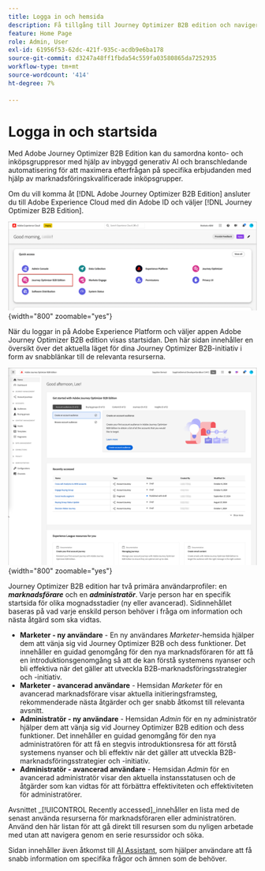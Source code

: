 ```yaml
---
title: Logga in och hemsida
description: Få tillgång till Journey Optimizer B2B edition och navigera bland personaliserade hemsidor - olika vyer för marknadsförare och administratörer med snabb åtkomst och AI Assistant.
feature: Home Page
role: Admin, User
exl-id: 61956f53-62dc-421f-935c-acdb9e6ba178
source-git-commit: d3247a48ff1fbda54c559fa03580865da7252935
workflow-type: tm+mt
source-wordcount: '414'
ht-degree: 7%

---
```


# Logga in och startsida

Med Adobe Journey Optimizer B2B Edition kan du samordna konto- och inköpsgruppresor med hjälp av inbyggd generativ AI och branschledande automatisering för att maximera efterfrågan på specifika erbjudanden med hjälp av marknadsföringskvalificerade inköpsgrupper.

<!-- Requirements?
-->
Om du vill komma åt [!DNL Adobe Journey Optimizer B2B Edition] ansluter du till Adobe Experience Cloud med din Adobe ID och väljer [!DNL Journey Optimizer B2B Edition].

![Adobe Experience Platform-appar](./assets/experience-cloud-apps.png){width="800" zoomable="yes"}

När du loggar in på Adobe Experience Platform och väljer appen Adobe Journey Optimizer B2B edition visas startsidan. Den här sidan innehåller en översikt över det aktuella läget för dina Journey Optimizer B2B-initiativ i form av <!-- refined insights and--> snabblänkar till de relevanta resurserna. <!-- It also provides information about the ideal next action to take and where to find the comprehensive set of tutorials and documentation. -->

![Journey Optimizer B2B edition - startsida](./assets/home-page.png){width="800" zoomable="yes"}

Journey Optimizer B2B edition har två primära användarprofiler: en _**marknadsförare**_ och en _**administratör**_. Varje person har en specifik startsida för olika mognadsstadier (ny eller avancerad). Sidinnehållet baseras på vad varje enskild person behöver i fråga om information och nästa åtgärd som ska vidtas.

* **Marketer - ny användare** - En ny användares _Marketer_-hemsida hjälper dem att vänja sig vid Journey Optimizer B2B och dess funktioner. Det innehåller en guidad genomgång för den nya marknadsföraren för att få en introduktionsgenomgång så att de kan förstå systemens nyanser och bli effektiva när det gäller att utveckla B2B-marknadsföringsstrategier och -initiativ.
* **Marketer - avancerad användare** - Hemsidan _Marketer_ för en avancerad marknadsförare visar aktuella initieringsframsteg, rekommenderade nästa åtgärder och ger snabb åtkomst till relevanta avsnitt.
* **Administratör - ny användare** - Hemsidan _Admin_ för en ny administratör hjälper dem att vänja sig vid Journey Optimizer B2B edition och dess funktioner. Det innehåller en guidad genomgång för den nya administratören för att få en stegvis introduktionsresa för att förstå systemens nyanser och bli effektiv när det gäller att utveckla B2B-marknadsföringsstrategier och -initiativ.
* **Administratör - avancerad användare** - Hemsidan _Admin_ för en avancerad administratör visar den aktuella instansstatusen och de åtgärder som kan vidtas för att förbättra effektiviteten och effektiviteten för administratörer.

Avsnittet _[!UICONTROL Recently accessed]_innehåller en lista med de senast använda resurserna för marknadsföraren eller administratören. Använd den här listan för att gå direkt till resursen som du nyligen arbetade med utan att navigera genom en serie resurssidor och söka.

Sidan innehåller även åtkomst till [AI Assistant](./ai-assistant/ai-assistant-overview.md), som hjälper användare att få snabb information om specifika frågor och ämnen som de behöver.<!-- and to obtain specific recommendations for their challenges or objectives-->

<!-- 

## Marketer - new user

The Marketer home page for a new user consists of three rows that assist the marketer in getting accustomed to Journey Optimizer B2B and its capabilities. It also provides a view of the latest journeys that have been created, which can serve as a starting point for a new user.

The first row consists of a guided walkthrough for the new marketer to obtain an onboarding walkthrough so that they can understand the nuances of the system and become efficient in developing B2B marketing strategies and initiatives.

The second row consists of the recent AJO B2B journeys that have been created across the platform so that the marketer can get inspiration for the best practices to create an account journey.

The third row consists of the learning resources that can help a marketer gain more information on a specific topic.

## Marketer - advanced user

The Marketer home page for an advanced marketer consists of four rows that assists the marketer in obtaining more information on the current progress of the initiatives and on specific actions and on the next best action to be taken along with quick access to relevant sections.

The first row consists of the next set of actions that a B2B marketer can take based on the previous actions taken and the current state of the initiative, which provides a prompt for the user to make the next move that would align to the objective of the initiatives and help them reach the goals quickly.

The second row consists of the most recent assets accessed by the marketer to make it easier for the marketer to locate them and make updates to the same.

The third row consists of the Key Performance Indicators that can help the marketer gauge the overall performance of the marketing initiatives.

The fourth row consists of the learning resources that can help a marketer gain more information on a specific topic.

## Administrator - new user

The _Admin_ home page for a new administrator consists of three rows that assists the administrator in getting accustomed to Journey Optimizer B2B Edition and its capabilities, and provides a view of the latest journeys that have been created that can serve as a starting point for a new user.

The first row consists of a guided walkthrough for the new marketer to obtain a step-by-step onboarding journey to understand the nuances of the system and become efficient in developing B2B marketing strategies and initiatives with AJO B2B.

The second row consists of the recent assets used by the B2B marketers in a single table to make it easier for the administrator to know which assets are currently under focus.

The third row consists of the learning resources that would help an administrator gain more information on a specific topic.

## Administrator - advanced user

The _Admin_ home page for an advanced administrator consists of four rows that assists the administrator in obtaining more information about the current status of the instance and on specific actions that can be taken to make it more efficient and effective for the marketers.

The first row consists of the next set of actions that an administrator can take based on the previous actions taken and the current state of the instance. It serves as a prompt for the administrator to make the necessary updates to the parameters of the instances such as user permissions or any specific module configurations.

The second row consists of the recent assets used by the B2B marketers in a single table to make it easier for the administrator to know which assets are currently under focus.

The third row consists of the Key Performance Indicators that would help the administrators gauge the progress of the instance in terms of operational parameters such as users and usage.

The fourth row consists of the learning resources that would help the administrator gain more information on a specific topic.

-->